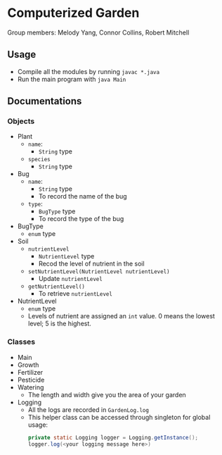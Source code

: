 # Computerized Garden
Group members: Melody Yang, Connor Collins, Robert Mitchell
## Usage
- Compile all the modules by running `javac *.java`
- Run the main program with `java Main`

## Documentations
### Objects
- Plant
  - `name`:
    - `String` type
  - `species`
    - `String` type
- Bug
  - `name`:
    - `String` type
    - To record the name of the bug
  - `type`: 
    - `BugType` type
    - To record the type of the bug
- BugType
  - `enum` type
- Soil
  - `nutrientLevel`
    - `NutrientLevel` type
    - Recod the level of nutrient in the soil
  - `setNutrientLevel(NutrientLevel nutrientLevel)`
    - Update `nutrientLevel`
  - `getNutrientLevel()`
    - To retrieve `nutrientLevel`
- NutrientLevel
  - `enum` type
  - Levels of nutrient are assigned an `int` value. 0 means the lowest level; 5 is the highest.
  

### Classes
- Main
- Growth
- Fertilizer 
- Pesticide
- Watering
  - The length and width give you the area of your garden 
- Logging
  - All the logs are recorded in `GardenLog.log`
  - This helper class can be accessed through singleton for global usage: </br>
    ```java
    private static Logging logger = Logging.getInstance();
    logger.log(<your logging message here>)
    ```
